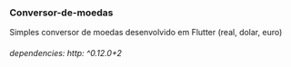 ### Conversor-de-moedas

<p>Simples conversor de moedas desenvolvido em Flutter (real, dolar, euro)</p>

###### dependencies: http: ^0.12.0+2
